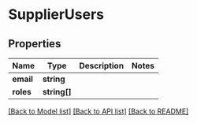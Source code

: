 # SupplierUsers

## Properties
Name | Type | Description | Notes
------------ | ------------- | ------------- | -------------
**email** | **string** |  | 
**roles** | **string[]** |  | 

[[Back to Model list]](../../README.md#documentation-for-models) [[Back to API list]](../../README.md#documentation-for-api-endpoints) [[Back to README]](../../README.md)

